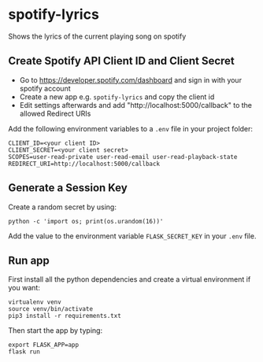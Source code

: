 # spotify-lyrics
Shows the lyrics of the current playing song on spotify

## Create Spotify API Client ID and Client Secret

- Go to https://developer.spotify.com/dashboard and sign in with your spotify account
- Create a new app e.g. `spotify-lyrics` and copy the client id  
- Edit settings afterwards and add "http://localhost:5000/callback" to the allowed Redirect URIs

Add the following environment variables to a `.env` file in your project folder:
```
CLIENT_ID=<your client ID>
CLIENT_SECRET=<your client secret>
SCOPES=user-read-private user-read-email user-read-playback-state
REDIRECT_URI=http://localhost:5000/callback
```

## Generate a Session Key

Create a random secret by using:
```
python -c 'import os; print(os.urandom(16))'
```
Add the value to the environment variable `FLASK_SECRET_KEY` in your `.env` file.

## Run app

First install all the python dependencies and create a virtual environment if you want:
```
virtualenv venv
source venv/bin/activate
pip3 install -r requirements.txt
```
Then start the app by typing: 
```
export FLASK_APP=app
flask run
```